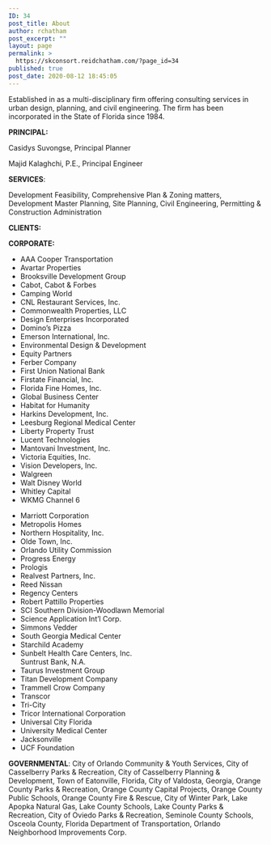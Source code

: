 ```yaml
---
ID: 34
post_title: About
author: rchatham
post_excerpt: ""
layout: page
permalink: >
  https://skconsort.reidchatham.com/?page_id=34
published: true
post_date: 2020-08-12 18:45:05
---
```

<!-- wp:paragraph {"textColor":"black"} -->
<p class="has-text-color has-black-color">Established in as a multi-disciplinary firm offering consulting services in urban design, planning, and civil engineering. The firm has been incorporated in the State of Florida since 1984.</p>
<!-- /wp:paragraph -->

<!-- wp:paragraph {"textColor":"black"} -->
<p class="has-text-color has-black-color"><strong>PRINCIPAL:</strong> </p>
<!-- /wp:paragraph -->

<!-- wp:paragraph {"textColor":"black"} -->
<p class="has-text-color has-black-color">Casidys Suvongse, Principal Planner</p>
<!-- /wp:paragraph -->

<!-- wp:paragraph {"textColor":"black"} -->
<p class="has-text-color has-black-color">Majid Kalaghchi, P.E., Principal Engineer</p>
<!-- /wp:paragraph -->

<!-- wp:paragraph {"textColor":"black"} -->
<p class="has-text-color has-black-color"><strong>SERVICES</strong>:</p>
<!-- /wp:paragraph -->

<!-- wp:paragraph {"textColor":"black"} -->
<p class="has-text-color has-black-color">Development Feasibility, Comprehensive Plan &amp; Zoning matters, Development Master Planning, Site Planning, Civil Engineering, Permitting &amp; Construction Administration</p>
<!-- /wp:paragraph -->

<!-- wp:paragraph {"textColor":"black"} -->
<p class="has-text-color has-black-color"><strong>CLIENTS: </strong></p>
<!-- /wp:paragraph -->

<!-- wp:paragraph {"textColor":"black"} -->
<p class="has-text-color has-black-color"><strong>CORPORATE:</strong></p>
<!-- /wp:paragraph -->

<!-- wp:columns -->
<div class="wp-block-columns"><!-- wp:column -->
<div class="wp-block-column"><!-- wp:advgb/list {"id":"advgblist-79ac1af9-bb82-41dd-8aee-395a6e81a78f","icon":"minus","iconSize":10,"changed":true} -->
<div class="wp-block-advgb-list"><ul class="advgblist-79ac1af9-bb82-41dd-8aee-395a6e81a78f advgb-list advgb-list-minus"><li>AAA Cooper Transportation</li><li>Avartar Properties</li><li>Brooksville Development Group</li><li>Cabot, Cabot &amp; Forbes</li><li>Camping World</li><li>CNL Restaurant Services, Inc.</li><li>Commonwealth Properties, LLC</li><li>Design Enterprises Incorporated</li><li>Domino’s Pizza</li><li>Emerson International, Inc.</li><li>Environmental Design &amp; Development</li><li>Equity Partners</li><li>Ferber Company</li><li>First Union National Bank</li><li>Firstate Financial, Inc.</li><li>Florida Fine Homes, Inc.</li><li>Global Business Center</li><li>Habitat for Humanity</li><li>Harkins Development, Inc.</li><li>Leesburg Regional Medical Center</li><li>Liberty Property Trust</li><li>Lucent Technologies</li><li>Mantovani Investment, Inc.</li><li>Victoria Equities, Inc.</li><li>Vision Developers, Inc.</li><li>Walgreen</li><li>Walt Disney World</li><li>Whitley Capital</li><li>WKMG Channel 6</li></ul></div>
<!-- /wp:advgb/list --></div>
<!-- /wp:column -->

<!-- wp:column -->
<div class="wp-block-column"><!-- wp:advgb/list {"id":"advgblist-e92a534e-8ad2-4a96-92dd-4ab467a5a6ac","icon":"minus","iconSize":10,"changed":true} -->
<div class="wp-block-advgb-list"><ul class="advgblist-e92a534e-8ad2-4a96-92dd-4ab467a5a6ac advgb-list advgb-list-minus"><li>Marriott Corporation</li><li>Metropolis Homes</li><li>Northern Hospitality, Inc.</li><li>Olde Town, Inc.</li><li>Orlando Utility Commission</li><li>Progress Energy</li><li>Prologis</li><li>Realvest Partners, Inc.</li><li>Reed Nissan</li><li>Regency Centers</li><li>Robert Pattillo Properties</li><li>SCI Southern Division-Woodlawn Memorial</li><li>Science Application Int’l Corp.</li><li>Simmons Vedder</li><li>South Georgia Medical Center</li><li>Starchild Academy</li><li>Sunbelt Health Care Centers, Inc.<br/>Suntrust Bank, N.A.</li><li>Taurus Investment Group</li><li>Titan Development Company</li><li>Trammell Crow Company</li><li>Transcor</li><li>Tri-City</li><li>Tricor International Corporation</li><li>Universal City Florida</li><li>University Medical Center</li><li>Jacksonville</li><li>UCF Foundation</li></ul></div>
<!-- /wp:advgb/list --></div>
<!-- /wp:column --></div>
<!-- /wp:columns -->

<!-- wp:paragraph {"textColor":"black"} -->
<p class="has-text-color has-black-color"><strong>GOVERNMENTAL</strong>: City of Orlando Community &amp; Youth Services, City of Casselberry Parks &amp; Recreation, City of Casselberry Planning &amp; Development, Town of Eatonville, Florida, City of Valdosta, Georgia, Orange County Parks &amp; Recreation, Orange County Capital Projects, Orange County Public Schools, Orange County Fire &amp; Rescue, City of Winter Park, Lake Apopka Natural Gas, Lake County Schools, Lake County Parks &amp; Recreation, City of Oviedo Parks &amp; Recreation, Seminole County Schools, Osceola County, Florida Department of Transportation, Orlando Neighborhood Improvements Corp.</p>
<!-- /wp:paragraph -->